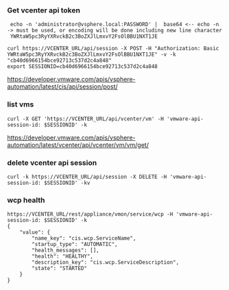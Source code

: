 

### Get vcenter api token 
```
 echo -n 'administrator@vsphere.local:PASSWORD' |  base64 <-- echo -n -> must be used, or encoding will be done including new line character
 YWRtaW5pc3RyYXRvckB2c3BoZXJlLmxvY2FsOlBBU1NXT1JE
```
```
curl https://VCENTER_URL/api/session -X POST -H "Authorization: Basic YWRtaW5pc3RyYXRvckB2c3BoZXJlLmxvY2FsOlBBU1NXT1JE" -v -k
"cb40d6966154bce92713c537d2c4a848"
export SESSIONID=cb40d6966154bce92713c537d2c4a848
```
https://developer.vmware.com/apis/vsphere-automation/latest/cis/api/session/post/


### list vms
```
curl -X GET 'https://VCENTER_URL/api/vcenter/vm' -H 'vmware-api-session-id: $SESSIONID' -k
```

https://developer.vmware.com/apis/vsphere-automation/latest/vcenter/api/vcenter/vm/vm/get/


### delete vcenter api session
```
curl -k https://VCENTER_URL/api/session -X DELETE -H 'vmware-api-session-id: $SESSIONID' -kv
```


### wcp health

```
https://VCENTER_URL/rest/appliance/vmon/service/wcp -H 'vmware-api-session-id: $SESSIONID' -k
{
    "value": {
        "name_key": "cis.wcp.ServiceName",
        "startup_type": "AUTOMATIC",
        "health_messages": [],
        "health": "HEALTHY",
        "description_key": "cis.wcp.ServiceDescription",
        "state": "STARTED"
    }
}
```
